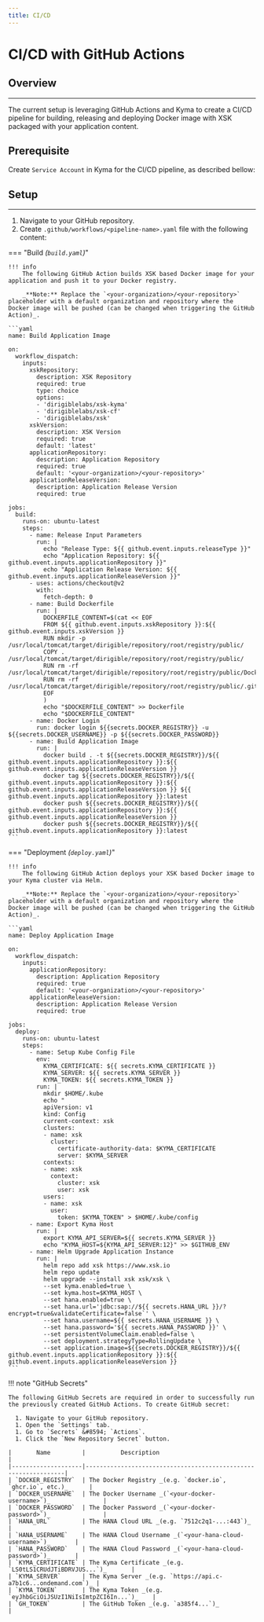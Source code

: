 ```yaml
---
title: CI/CD
---
```


CI/CD with GitHub Actions
===

## Overview
---

The current setup is leveraging GitHub Actions and Kyma to create a CI/CD pipeline for building, releasing and deploying Docker image with XSK packaged with your application content.

## Prerequisite

Create `Service Account` in Kyma for the CI/CD pipeline, as described bellow:

## Setup
---

1. Navigate to your GitHub repository.
1. Create `.github/workflows/<pipeline-name>.yaml` file with the following content:

=== "Build _(`build.yaml`)_"

    !!! info
        The following GitHub Action builds XSK based Docker image for your application and push it to your Docker registry.

        _**Note:** Replace the `<your-organization>/<your-repository>` placeholder with a default organization and repository where the Docker image will be pushed (can be changed when triggering the GitHub Action)_.

    ```yaml
    name: Build Application Image

    on:
      workflow_dispatch:
        inputs:
          xskRepository:
            description: XSK Repository
            required: true
            type: choice
            options: 
            - 'dirigiblelabs/xsk-kyma'
            - 'dirigiblelabs/xsk-cf'
            - 'dirigiblelabs/xsk'
          xskVersion:
            description: XSK Version
            required: true
            default: 'latest'
          applicationRepository:
            description: Application Repository
            required: true
            default: '<your-organization>/<your-repository>'
          applicationReleaseVersion:
            description: Application Release Version
            required: true

    jobs:
      build:
        runs-on: ubuntu-latest
        steps:
          - name: Release Input Parameters
            run: |
              echo "Release Type: ${{ github.event.inputs.releaseType }}"
              echo "Application Repository: ${{ github.event.inputs.applicationRepository }}"
              echo "Application Release Version: ${{ github.event.inputs.applicationReleaseVersion }}"
          - uses: actions/checkout@v2
            with:
              fetch-depth: 0
          - name: Build Dockerfile
            run: |
              DOCKERFILE_CONTENT=$(cat << EOF
              FROM ${{ github.event.inputs.xskRepository }}:${{ github.event.inputs.xskVersion }}
              RUN mkdir -p /usr/local/tomcat/target/dirigible/repository/root/registry/public/
              COPY . /usr/local/tomcat/target/dirigible/repository/root/registry/public/
              RUN rm -rf /usr/local/tomcat/target/dirigible/repository/root/registry/public/Dockerfile
              RUN rm -rf /usr/local/tomcat/target/dirigible/repository/root/registry/public/.github/
              EOF
              )
              echo "$DOCKERFILE_CONTENT" >> Dockerfile
              echo "$DOCKERFILE_CONTENT"
          - name: Docker Login
            run: docker login ${{secrets.DOCKER_REGISTRY}} -u ${{secrets.DOCKER_USERNAME}} -p ${{secrets.DOCKER_PASSWORD}}
          - name: Build Application Image
            run: |
              docker build . -t ${{secrets.DOCKER_REGISTRY}}/${{ github.event.inputs.applicationRepository }}:${{ github.event.inputs.applicationReleaseVersion }}
              docker tag ${{secrets.DOCKER_REGISTRY}}/${{ github.event.inputs.applicationRepository }}:${{ github.event.inputs.applicationReleaseVersion }} ${{ github.event.inputs.applicationRepository }}:latest
              docker push ${{secrets.DOCKER_REGISTRY}}/${{ github.event.inputs.applicationRepository }}:${{ github.event.inputs.applicationReleaseVersion }}
              docker push ${{secrets.DOCKER_REGISTRY}}/${{ github.event.inputs.applicationRepository }}:latest
    ```

=== "Deployment _(`deploy.yaml`)_"

    !!! info
        The following GitHub Action deploys your XSK based Docker image to your Kyma cluster via Helm.
        
        _**Note:** Replace the `<your-organization>/<your-repository>` placeholder with a default organization and repository where the Docker image will be pushed (can be changed when triggering the GitHub Action)_.

    ```yaml
    name: Deploy Application Image

    on:
      workflow_dispatch:
        inputs:
          applicationRepository:
            description: Application Repository
            required: true
            default: '<your-organization>/<your-repository>'
          applicationReleaseVersion:
            description: Application Release Version
            required: true

    jobs:
      deploy:
        runs-on: ubuntu-latest
        steps:
          - name: Setup Kube Config File
            env:
              KYMA_CERTIFICATE: ${{ secrets.KYMA_CERTIFICATE }}
              KYMA_SERVER: ${{ secrets.KYMA_SERVER }}
              KYMA_TOKEN: ${{ secrets.KYMA_TOKEN }}
            run: |
              mkdir $HOME/.kube
              echo "
              apiVersion: v1
              kind: Config
              current-context: xsk
              clusters:
              - name: xsk
                cluster:
                  certificate-authority-data: $KYMA_CERTIFICATE
                  server: $KYMA_SERVER
              contexts:
              - name: xsk
                context:
                  cluster: xsk
                  user: xsk
              users:
              - name: xsk
                user:
                  token: $KYMA_TOKEN" > $HOME/.kube/config
          - name: Export Kyma Host
            run: |
              export KYMA_API_SERVER=${{ secrets.KYMA_SERVER }}
              echo "KYMA_HOST=${KYMA_API_SERVER:12}" >> $GITHUB_ENV
          - name: Helm Upgrade Application Instance
            run: |
              helm repo add xsk https://www.xsk.io
              helm repo update
              helm upgrade --install xsk xsk/xsk \
              --set kyma.enabled=true \
              --set kyma.host=$KYMA_HOST \
              --set hana.enabled=true \
              --set hana.url='jdbc:sap://${{ secrets.HANA_URL }}/?encrypt=true&validateCertificate=false`' \
              --set hana.username=${{ secrets.HANA_USERNAME }} \
              --set hana.password='${{ secrets.HANA_PASSWORD }}' \
              --set persistentVolumeClaim.enabled=false \
              --set deployment.strategyType=RollingUpdate \
              --set application.image=${{secrets.DOCKER_REGISTRY}}/${{ github.event.inputs.applicationRepository }}:${{ github.event.inputs.applicationReleaseVersion }}
    ```

!!! note "GitHub Secrets"

    The following GitHub Secrets are required in order to successfully run the previously created GitHub Actions. To create GitHub secret:
    
      1. Navigate to your GitHub repository.
      1. Open the `Settings` tab.
      1. Go to `Secrets` &#8594; `Actions`.
      1. Click the `New Repository Secret` button.

    |       Name         |          Description                                           |
    |--------------------|----------------------------------------------------------------|
    | `DOCKER_REGISTRY`  | The Docker Registry _(e.g. `docker.io`, `ghcr.io`, etc.)_      |
    | `DOCKER_USERNAME`  | The Docker Username _(`<your-docker-username>`)_               |
    | `DOCKER_PASSWORD`  | The Docker Password _(`<your-docker-password>`)_               |
    | `HANA_URL`         | The HANA Cloud URL _(e.g. `7512c2q1-...:443`)_                 |
    | `HANA_USERNAME`    | The HANA Cloud Username _(`<your-hana-cloud-username>`)_       |
    | `HANA_PASSWORD`    | The HANA Cloud Password _(`<your-hana-cloud-password>`)_       |
    | `KYMA_CERTIFICATE` | The Kyma Certificate _(e.g. `LS0tLS1CRUdJTiBDRVJUS...`)_       |
    | `KYMA_SERVER`      | The Kyma Server _(e.g. `https://api.c-a7b1c6...ondemand.com`)_ |
    | `KYMA_TOKEN`       | The Kyma Token _(e.g. `eyJhbGciOiJSUzI1NiIsImtpZCI6In...`)_    |
    | `GH_TOKEN`         | The GitHub Token _(e.g. `a385f4...`)_                          |

